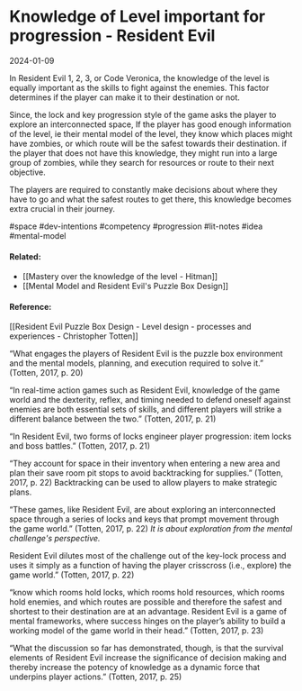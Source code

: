 # Knowledge of Level important for progression - Resident Evil 
2024-01-09

In Resident Evil 1, 2, 3, or Code Veronica, the knowledge of the level is equally important as the skills to fight against the enemies. This factor determines if the player can make it to their destination or not. 

Since, the lock and key progression style of the game asks the player to explore an interconnected space, If the player has good enough information of the level, ie their mental model of the level, they know which places might have zombies, or which route will be the safest towards their destination. if the player that does not have this knowledge, they might run into a large group of zombies, while they search for resources or route to their next objective. 

The players are required to constantly make decisions about where they have to go and what the safest routes to get there, this knowledge becomes extra crucial in their journey.


#space #dev-intentions #competency #progression #lit-notes #idea #mental-model 

#### Related:
- [[Mastery over the knowledge of the level - Hitman]]
- [[Mental Model and Resident Evil's Puzzle Box Design]]

#### Reference:
[[Resident Evil Puzzle Box Design - Level design - processes and experiences - Christopher Totten]]

“What engages the players of Resident Evil is the puzzle box environment and the mental models, planning, and execution required to solve it.” (Totten, 2017, p. 20)

“In real-time action games such as Resident Evil, knowledge of the game world and the dexterity, reflex, and timing needed to defend oneself against enemies are both essential sets of skills, and different players will strike a different balance between the two.” (Totten, 2017, p. 21)

“In Resident Evil, two forms of locks engineer player progression: item locks and boss battles.” (Totten, 2017, p. 21)

“They account for space in their inventory when entering a new area and plan their save room pit stops to avoid backtracking for supplies.” (Totten, 2017, p. 22) Backtracking can be used to allow players to make strategic plans.

“These games, like Resident Evil, are about exploring an interconnected space through a series of locks and keys that prompt movement through the game world.” (Totten, 2017, p. 22) *It is about exploration from the mental challenge's perspective.*

Resident Evil dilutes most of the challenge out of the key-lock process and uses it simply as a function of having the player crisscross (i.e., explore) the game world.” (Totten, 2017, p. 22)

“know which rooms hold locks, which rooms hold resources, which rooms hold enemies, and which routes are possible and therefore the safest and shortest to their destination are at an advantage. Resident Evil is a game of mental frameworks, where success hinges on the player’s ability to build a working model of the game world in their head.” (Totten, 2017, p. 23)

“What the discussion so far has demonstrated, though, is that the survival elements of Resident Evil increase the significance of decision making and thereby increase the potency of knowledge as a dynamic force that underpins player actions.” (Totten, 2017, p. 25)


